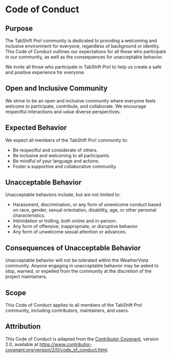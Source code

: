 # Code of Conduct

## Purpose

The TabShift Pro! community is dedicated to providing a welcoming and inclusive environment for everyone, regardless of background or identity. This Code of Conduct outlines our expectations for all those who participate in our community, as well as the consequences for unacceptable behavior.

We invite all those who participate in TabShift Pro! to help us create a safe and positive experience for everyone.

## Open and Inclusive Community

We strive to be an open and inclusive community where everyone feels welcome to participate, contribute, and collaborate. We encourage respectful interactions and value diverse perspectives.

## Expected Behavior

We expect all members of the TabShift Pro! community to:

- Be respectful and considerate of others.
- Be inclusive and welcoming to all participants.
- Be mindful of your language and actions.
- Foster a supportive and collaborative community.

## Unacceptable Behavior

Unacceptable behaviors include, but are not limited to:

- Harassment, discrimination, or any form of unwelcome conduct based on race, gender, sexual orientation, disability, age, or other personal characteristics.
- Intimidation or trolling, both online and in-person.
- Any form of offensive, inappropriate, or disruptive behavior.
- Any form of unwelcome sexual attention or advances.

## Consequences of Unacceptable Behavior

Unacceptable behavior will not be tolerated within the WeatherVista community. Anyone engaging in unacceptable behavior may be asked to stop, warned, or expelled from the community at the discretion of the project maintainers.


## Scope

This Code of Conduct applies to all members of the TabShift Pro! community, including contributors, maintainers, and users.

## Attribution

This Code of Conduct is adapted from the [Contributor Covenant](https://www.contributor-covenant.org), version 2.0, available at https://www.contributor-covenant.org/version/2/0/code_of_conduct.html.
